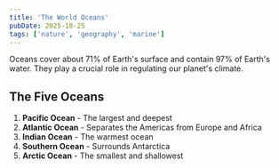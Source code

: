 ```yaml
---
title: 'The World Oceans'
pubDate: 2025-10-25
tags: ['nature', 'geography', 'marine']
---
```


Oceans cover about 71% of Earth's surface and contain 97% of Earth's water. They play a crucial role in regulating our planet's climate.

## The Five Oceans

1. **Pacific Ocean** - The largest and deepest
2. **Atlantic Ocean** - Separates the Americas from Europe and Africa
3. **Indian Ocean** - The warmest ocean
4. **Southern Ocean** - Surrounds Antarctica
5. **Arctic Ocean** - The smallest and shallowest
